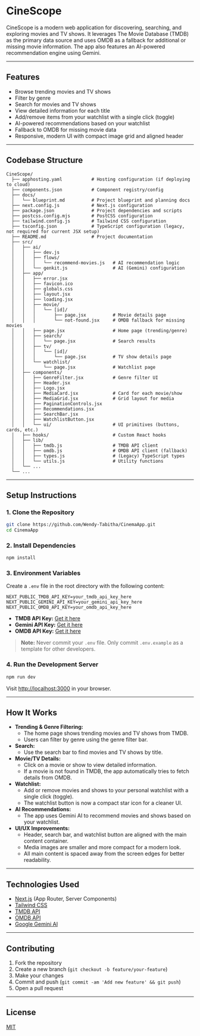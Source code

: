 # CineScope

CineScope is a modern web application for discovering, searching, and exploring movies and TV shows. It leverages The Movie Database (TMDB) as the primary data source and uses OMDB as a fallback for additional or missing movie information. The app also features an AI-powered recommendation engine using Gemini.

---

## Features

- Browse trending movies and TV shows
- Filter by genre
- Search for movies and TV shows
- View detailed information for each title
- Add/remove items from your watchlist with a single click (toggle)
- AI-powered recommendations based on your watchlist
- Fallback to OMDB for missing movie data
- Responsive, modern UI with compact image grid and aligned header

---

## Codebase Structure

```
CineScope/
  ├── apphosting.yaml           # Hosting configuration (if deploying to cloud)
  ├── components.json           # Component registry/config
  ├── docs/
  │   └── blueprint.md          # Project blueprint and planning docs
  ├── next.config.js            # Next.js configuration
  ├── package.json              # Project dependencies and scripts
  ├── postcss.config.mjs        # PostCSS configuration
  ├── tailwind.config.js        # Tailwind CSS configuration
  ├── tsconfig.json             # TypeScript configuration (legacy, not required for current JSX setup)
  ├── README.md                 # Project documentation
  ├── src/
  │   ├── ai/
  │   │   ├── dev.js
  │   │   ├── flows/
  │   │   │   └── recommend-movies.js   # AI recommendation logic
  │   │   └── genkit.js                 # AI (Gemini) configuration
  │   ├── app/
  │   │   ├── error.jsx
  │   │   ├── favicon.ico
  │   │   ├── globals.css
  │   │   ├── layout.jsx
  │   │   ├── loading.jsx
  │   │   ├── movie/
  │   │   │   └── [id]/
  │   │   │       ├── page.jsx          # Movie details page
  │   │   │       └── not-found.jsx     # OMDB fallback for missing movies
  │   │   ├── page.jsx                  # Home page (trending/genre)
  │   │   ├── search/
  │   │   │   └── page.jsx              # Search results
  │   │   ├── tv/
  │   │   │   └── [id]/
  │   │   │       └── page.jsx          # TV show details page
  │   │   └── watchlist/
  │   │       └── page.jsx              # Watchlist page
  │   ├── components/
  │   │   ├── GenreFilter.jsx           # Genre filter UI
  │   │   ├── Header.jsx
  │   │   ├── Logo.jsx
  │   │   ├── MediaCard.jsx             # Card for each movie/show
  │   │   ├── MediaGrid.jsx             # Grid layout for media
  │   │   ├── PaginationControls.jsx
  │   │   ├── Recommendations.jsx
  │   │   ├── SearchBar.jsx
  │   │   ├── WatchlistButton.jsx
  │   │   └── ui/                       # UI primitives (buttons, cards, etc.)
  │   ├── hooks/                        # Custom React hooks
  │   ├── lib/
  │   │   ├── tmdb.js                   # TMDB API client
  │   │   ├── omdb.js                   # OMDB API client (fallback)
  │   │   ├── types.js                  # (Legacy) TypeScript types
  │   │   └── utils.js                  # Utility functions
  │   └── ...
  └── ...
```

---

## Setup Instructions

### 1. Clone the Repository

```bash
git clone https://github.com/Wendy-Tabitha/CinemaApp.git
cd CinemaApp
```

### 2. Install Dependencies

```bash
npm install
```

### 3. Environment Variables

Create a `.env` file in the root directory with the following content:

```
NEXT_PUBLIC_TMDB_API_KEY=your_tmdb_api_key_here
NEXT_PUBLIC_GEMINI_API_KEY=your_gemini_api_key_here
NEXT_PUBLIC_OMDB_API_KEY=your_omdb_api_key_here
```

- **TMDB API Key:** [Get it here](https://www.themoviedb.org/settings/api)
- **Gemini API Key:** [Get it here](https://makersuite.google.com/app/apikey)
- **OMDB API Key:** [Get it here](https://www.omdbapi.com/apikey.aspx)

> **Note:** Never commit your `.env` file. Only commit `.env.example` as a template for other developers.

### 4. Run the Development Server

```bash
npm run dev
```

Visit [http://localhost:3000](http://localhost:3000) in your browser.

---

## How It Works

- **Trending & Genre Filtering:**
  - The home page shows trending movies and TV shows from TMDB.
  - Users can filter by genre using the genre filter bar.
- **Search:**
  - Use the search bar to find movies and TV shows by title.
- **Movie/TV Details:**
  - Click on a movie or show to view detailed information.
  - If a movie is not found in TMDB, the app automatically tries to fetch details from OMDB.
- **Watchlist:**
  - Add or remove movies and shows to your personal watchlist with a single click (toggle).
  - The watchlist button is now a compact star icon for a cleaner UI.
- **AI Recommendations:**
  - The app uses Gemini AI to recommend movies and shows based on your watchlist.
- **UI/UX Improvements:**
  - Header, search bar, and watchlist button are aligned with the main content container.
  - Media images are smaller and more compact for a modern look.
  - All main content is spaced away from the screen edges for better readability.

---

## Technologies Used

- [Next.js](https://nextjs.org/) (App Router, Server Components)
- [Tailwind CSS](https://tailwindcss.com/)
- [TMDB API](https://www.themoviedb.org/documentation/api)
- [OMDB API](https://www.omdbapi.com/)
- [Google Gemini AI](https://ai.google.dev/gemini-api/docs)

---

## Contributing

1. Fork the repository
2. Create a new branch (`git checkout -b feature/your-feature`)
3. Make your changes
4. Commit and push (`git commit -am 'Add new feature' && git push`)
5. Open a pull request

---

## License

[MIT](LICENSE)
